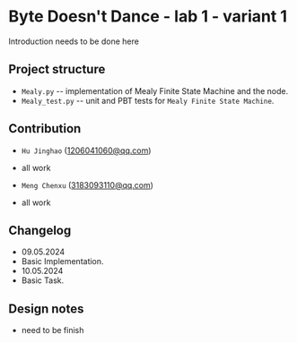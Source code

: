 # Byte Doesn't Dance - lab 1 - variant 1

Introduction needs to be done here

## Project structure

- `Mealy.py` -- implementation of Mealy Finite State Machine and the node.
- `Mealy_test.py` -- unit and PBT tests for `Mealy Finite State Machine`.

## Contribution

- `Hu Jinghao` (1206041060@qq.com)
- all work

- `Meng Chenxu` (3183093110@qq.com)
- all work

## Changelog

- 09.05.2024
- Basic Implementation.
- 10.05.2024
- Basic Task.

## Design notes

- need to be finish
